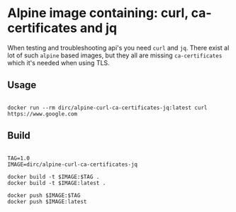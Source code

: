 
# Alpine image containing: curl, ca-certificates and jq

When testing and troubleshooting api's you need `curl` and `jq`. There exist al lot of such `alpine` based images, but they all are missing `ca-certificates` which it's needed when using TLS.

## Usage

```shell

docker run --rm dirc/alpine-curl-ca-certificates-jq:latest curl https://www.google.com

```

## Build

```shell

TAG=1.0
IMAGE=dirc/alpine-curl-ca-certificates-jq

docker build -t $IMAGE:$TAG .
docker build -t $IMAGE:latest .

docker push $IMAGE:$TAG
docker push $IMAGE:latest

```
